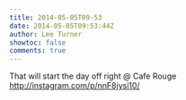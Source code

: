 ```yaml
---
title: 2014-05-05T09-53
date: 2014-05-05T09:53:44Z
author: Lee Turner
showtoc: false
comments: true
---
```


That will start the day off right @ Cafe Rouge http://instagram.com/p/nnF8jysi10/

